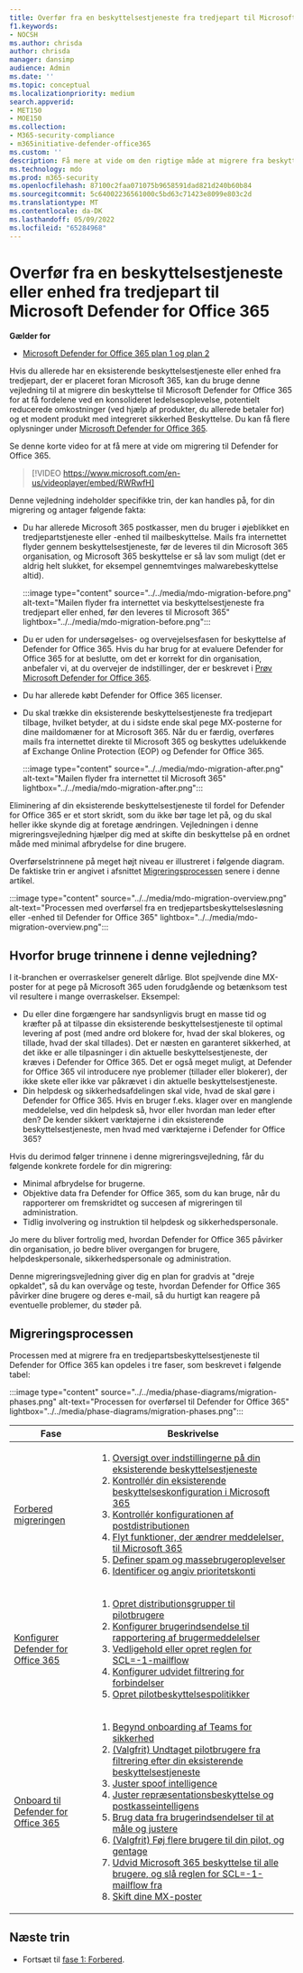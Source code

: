 ```yaml
---
title: Overfør fra en beskyttelsestjeneste fra tredjepart til Microsoft Defender for Office 365
f1.keywords:
- NOCSH
ms.author: chrisda
author: chrisda
manager: dansimp
audience: Admin
ms.date: ''
ms.topic: conceptual
ms.localizationpriority: medium
search.appverid:
- MET150
- MOE150
ms.collection:
- M365-security-compliance
- m365initiative-defender-office365
ms.custom: ''
description: Få mere at vide om den rigtige måde at migrere fra beskyttelsestjenester eller enheder fra tredjepart, f.eks. Google Postini, Barracuda Spam og Virus Firewall, eller Cisco IronPort for at Microsoft Defender for Office 365 beskyttelse.
ms.technology: mdo
ms.prod: m365-security
ms.openlocfilehash: 87100c2faa071075b9658591dad821d240b60b84
ms.sourcegitcommit: 5c64002236561000c5bd63c71423e8099e803c2d
ms.translationtype: MT
ms.contentlocale: da-DK
ms.lasthandoff: 05/09/2022
ms.locfileid: "65284968"
---
```

# <a name="migrate-from-a-third-party-protection-service-or-device-to-microsoft-defender-for-office-365"></a>Overfør fra en beskyttelsestjeneste eller enhed fra tredjepart til Microsoft Defender for Office 365

**Gælder for**
- [Microsoft Defender for Office 365 plan 1 og plan 2](defender-for-office-365.md)

Hvis du allerede har en eksisterende beskyttelsestjeneste eller enhed fra tredjepart, der er placeret foran Microsoft 365, kan du bruge denne vejledning til at migrere din beskyttelse til Microsoft Defender for Office 365 for at få fordelene ved en konsolideret ledelsesoplevelse, potentielt reducerede omkostninger (ved hjælp af produkter, du allerede betaler for) og et modent produkt med integreret sikkerhed  Beskyttelse. Du kan få flere oplysninger under [Microsoft Defender for Office 365](https://www.microsoft.com/security/business/threat-protection/office-365-defender).

Se denne korte video for at få mere at vide om migrering til Defender for Office 365.
> [!VIDEO https://www.microsoft.com/en-us/videoplayer/embed/RWRwfH]

Denne vejledning indeholder specifikke trin, der kan handles på, for din migrering og antager følgende fakta:

- Du har allerede Microsoft 365 postkasser, men du bruger i øjeblikket en tredjepartstjeneste eller -enhed til mailbeskyttelse. Mails fra internettet flyder gennem beskyttelsestjeneste, før de leveres til din Microsoft 365 organisation, og Microsoft 365 beskyttelse er så lav som muligt (det er aldrig helt slukket, for eksempel gennemtvinges malwarebeskyttelse altid).

  :::image type="content" source="../../media/mdo-migration-before.png" alt-text="Mailen flyder fra internettet via beskyttelsestjeneste fra tredjepart eller enhed, før den leveres til Microsoft 365" lightbox="../../media/mdo-migration-before.png":::

- Du er uden for undersøgelses- og overvejelsesfasen for beskyttelse af Defender for Office 365. Hvis du har brug for at evaluere Defender for Office 365 for at beslutte, om det er korrekt for din organisation, anbefaler vi, at du overvejer de indstillinger, der er beskrevet i [Prøv Microsoft Defender for Office 365](try-microsoft-defender-for-office-365.md).

- Du har allerede købt Defender for Office 365 licenser.

- Du skal trække din eksisterende beskyttelsestjeneste fra tredjepart tilbage, hvilket betyder, at du i sidste ende skal pege MX-posterne for dine maildomæner for at Microsoft 365. Når du er færdig, overføres mails fra internettet direkte til Microsoft 365 og beskyttes udelukkende af Exchange Online Protection (EOP) og Defender for Office 365.

  :::image type="content" source="../../media/mdo-migration-after.png" alt-text="Mailen flyder fra internettet til Microsoft 365" lightbox="../../media/mdo-migration-after.png":::

Eliminering af din eksisterende beskyttelsestjeneste til fordel for Defender for Office 365 er et stort skridt, som du ikke bør tage let på, og du skal heller ikke skynde dig at foretage ændringen. Vejledningen i denne migreringsvejledning hjælper dig med at skifte din beskyttelse på en ordnet måde med minimal afbrydelse for dine brugere.

Overførselstrinnene på meget højt niveau er illustreret i følgende diagram. De faktiske trin er angivet i afsnittet [Migreringsprocessen](#the-migration-process) senere i denne artikel.

:::image type="content" source="../../media/mdo-migration-overview.png" alt-text="Processen med overførsel fra en tredjepartsbeskyttelsesløsning eller -enhed til Defender for Office 365" lightbox="../../media/mdo-migration-overview.png":::

## <a name="why-use-the-steps-in-this-guide"></a>Hvorfor bruge trinnene i denne vejledning?

I it-branchen er overraskelser generelt dårlige. Blot spejlvende dine MX-poster for at pege på Microsoft 365 uden forudgående og betænksom test vil resultere i mange overraskelser. Eksempel:

- Du eller dine forgængere har sandsynligvis brugt en masse tid og kræfter på at tilpasse din eksisterende beskyttelsestjeneste til optimal levering af post (med andre ord blokere for, hvad der skal blokeres, og tillade, hvad der skal tillades). Det er næsten en garanteret sikkerhed, at det ikke er alle tilpasninger i din aktuelle beskyttelsestjeneste, der kræves i Defender for Office 365. Det er også meget muligt, at Defender for Office 365 vil introducere nye problemer (tillader eller blokerer), der ikke skete eller ikke var påkrævet i din aktuelle beskyttelsestjeneste.
- Din helpdesk og sikkerhedsafdelingen skal vide, hvad de skal gøre i Defender for Office 365. Hvis en bruger f.eks. klager over en manglende meddelelse, ved din helpdesk så, hvor eller hvordan man leder efter den? De kender sikkert værktøjerne i din eksisterende beskyttelsestjeneste, men hvad med værktøjerne i Defender for Office 365?

Hvis du derimod følger trinnene i denne migreringsvejledning, får du følgende konkrete fordele for din migrering:

- Minimal afbrydelse for brugerne.
- Objektive data fra Defender for Office 365, som du kan bruge, når du rapporterer om fremskridtet og succesen af migreringen til administration.
- Tidlig involvering og instruktion til helpdesk og sikkerhedspersonale.

Jo mere du bliver fortrolig med, hvordan Defender for Office 365 påvirker din organisation, jo bedre bliver overgangen for brugere, helpdeskpersonale, sikkerhedspersonale og administration.

Denne migreringsvejledning giver dig en plan for gradvis at "dreje opkaldet", så du kan overvåge og teste, hvordan Defender for Office 365 påvirker dine brugere og deres e-mail, så du hurtigt kan reagere på eventuelle problemer, du støder på.

## <a name="the-migration-process"></a>Migreringsprocessen

Processen med at migrere fra en tredjepartsbeskyttelsestjeneste til Defender for Office 365 kan opdeles i tre faser, som beskrevet i følgende tabel:

:::image type="content" source="../../media/phase-diagrams/migration-phases.png" alt-text="Processen for overførsel til Defender for Office 365" lightbox="../../media/phase-diagrams/migration-phases.png":::

|Fase|Beskrivelse|
|---|---|
|[Forbered migreringen](migrate-to-defender-for-office-365-prepare.md)|<ol><li>[Oversigt over indstillingerne på din eksisterende beskyttelsestjeneste](migrate-to-defender-for-office-365-prepare.md#inventory-the-settings-at-your-existing-protection-service)</li><li>[Kontrollér din eksisterende beskyttelseskonfiguration i Microsoft 365](migrate-to-defender-for-office-365-prepare.md#check-your-existing-protection-configuration-in-microsoft-365)</li><li>[Kontrollér konfigurationen af postdistributionen](migrate-to-defender-for-office-365-prepare.md#check-your-mail-routing-configuration)</li><li>[Flyt funktioner, der ændrer meddelelser, til Microsoft 365](migrate-to-defender-for-office-365-prepare.md#move-features-that-modify-messages-into-microsoft-365)</li><li>[Definer spam og massebrugeroplevelser](migrate-to-defender-for-office-365-prepare.md#define-spam-and-bulk-user-experiences)</li><li>[Identificer og angiv prioritetskonti](migrate-to-defender-for-office-365-prepare.md#identify-and-designate-priority-accounts)</li></ol>|
|[Konfigurer Defender for Office 365](migrate-to-defender-for-office-365-setup.md)|<ol><li>[Opret distributionsgrupper til pilotbrugere](migrate-to-defender-for-office-365-setup.md#step-1-create-distribution-groups-for-pilot-users)</li><li>[Konfigurer brugerindsendelse til rapportering af brugermeddelelser](migrate-to-defender-for-office-365-setup.md#step-2-configure-user-submission-for-user-message-reporting)</li><li>[Vedligehold eller opret reglen for SCL=-1-mailflow](migrate-to-defender-for-office-365-setup.md#step-3-maintain-or-create-the-scl-1-mail-flow-rule)</li><li>[Konfigurer udvidet filtrering for forbindelser](migrate-to-defender-for-office-365-setup.md#step-4-configure-enhanced-filtering-for-connectors)</li><li>[Opret pilotbeskyttelsespolitikker](migrate-to-defender-for-office-365-setup.md#step-5-create-pilot-protection-policies)</li></ol>|
|[Onboard til Defender for Office 365](migrate-to-defender-for-office-365-onboard.md)|<ol><li>[Begynd onboarding af Teams for sikkerhed](migrate-to-defender-for-office-365-onboard.md#step-1-begin-onboarding-security-teams)</li><li>[(Valgfrit) Undtaget pilotbrugere fra filtrering efter din eksisterende beskyttelsestjeneste](migrate-to-defender-for-office-365-onboard.md#step-2-optional-exempt-pilot-users-from-filtering-by-your-existing-protection-service)</li><li>[Juster spoof intelligence](migrate-to-defender-for-office-365-onboard.md#step-3-tune-spoof-intelligence)</li><li>[Juster repræsentationsbeskyttelse og postkasseintelligens](migrate-to-defender-for-office-365-onboard.md#step-4-tune-impersonation-protection-and-mailbox-intelligence)</li><li>[Brug data fra brugerindsendelser til at måle og justere](migrate-to-defender-for-office-365-onboard.md#step-5-use-data-from-user-submissions-to-measure-and-adjust)</li><li>[(Valgfrit) Føj flere brugere til din pilot, og gentage](migrate-to-defender-for-office-365-onboard.md#step-6-optional-add-more-users-to-your-pilot-and-iterate)</li><li>[Udvid Microsoft 365 beskyttelse til alle brugere, og slå reglen for SCL=-1-mailflow fra](migrate-to-defender-for-office-365-onboard.md#step-7-extend-microsoft-365-protection-to-all-users-and-turn-off-the-scl-1-mail-flow-rule)</li><li>[Skift dine MX-poster](migrate-to-defender-for-office-365-onboard.md#step-8-switch-your-mx-records)</li></ol>|

## <a name="next-step"></a>Næste trin

- Fortsæt til [fase 1: Forbered](migrate-to-defender-for-office-365-prepare.md).
